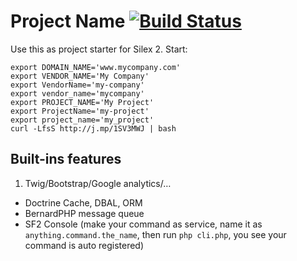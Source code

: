 Project Name [![Build Status](https://travis-ci.org/andytruong/silex-starter.svg?branch=2.0)](https://travis-ci.org/andytruong/silex-starter)
====

Use this as project starter for Silex 2. Start:

    export DOMAIN_NAME='www.mycompany.com'
    export VENDOR_NAME='My Company'
    export VendorName='my-company'
    export vendor_name='mycompany'
    export PROJECT_NAME='My Project'
    export ProjectName='my-project'
    export project_name='my_project'
    curl -LfsS http://j.mp/1SV3MWJ | bash

## Built-ins features

1. Twig/Bootstrap/Google analytics/…
- Doctrine Cache, DBAL, ORM
- BernardPHP message queue
- SF2 Console (make your command as service, name it as `anything.command.the_name`, then run `php cli.php`, you see your command is auto registered)
